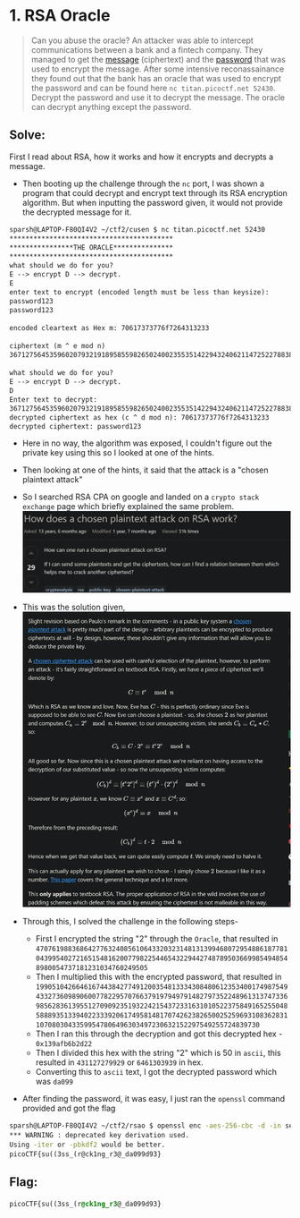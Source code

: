 # 1. RSA Oracle

>Can you abuse the oracle? An attacker was able to intercept communications between a bank and a fintech company. They managed to get the [message](https://artifacts.picoctf.net/c_titan/151/secret.enc) (ciphertext) and the [password](https://artifacts.picoctf.net/c_titan/151/password.enc) that was used to encrypt the message.
>After some intensive reconassainance they found out that the bank has an oracle that was used to encrypt the password and can be found here `nc titan.picoctf.net 52430`. Decrypt the password and use it to decrypt the message. The oracle can decrypt anything except the password.


## Solve: 

First I read about RSA, how it works and how it encrypts and decrypts a message.
- Then booting up the challenge through the `nc` port, I was shown a program that could decrypt and encrypt text through its RSA encryption algorithm. But when inputting the password given, it would not provide the decrypted message for it.
```
sparsh@LAPTOP-F80QI4V2 ~/ctf2/cusen $ nc titan.picoctf.net 52430
*****************************************
****************THE ORACLE***************
*****************************************
what should we do for you?
E --> encrypt D --> decrypt.
E
enter text to encrypt (encoded length must be less than keysize): password123
password123

encoded cleartext as Hex m: 70617373776f7264313233

ciphertext (m ^ e mod n) 3671275645359602079321918958559826502400235535142294324062114725227883806163370270675649450924937463525094676155610801615375868221054370485869798703144128

what should we do for you?
E --> encrypt D --> decrypt.
D
Enter text to decrypt: 3671275645359602079321918958559826502400235535142294324062114725227883806163370270675649450924937463525094676155610801615375868221054370485869798703144128
decrypted ciphertext as hex (c ^ d mod n): 70617373776f7264313233
decrypted ciphertext: password123
```
- Here in no way, the algorithm was exposed, I couldn't figure out the private key using this so I looked at one of the hints.

- Then looking at one of the hints, it said that the attack is a "chosen plaintext attack"

- So I searched RSA CPA on google and landed on a `crypto stack exchange` page which briefly explained the same problem.
![Ref1.png](images/Ref1.png)

- This was the solution given,
![Ref2.png](images/Ref2.png)

- Through this, I solved the challenge in the following steps-
	- First I encrypted the string "2" through the `Oracle`, that resulted in `4707619883686427763240856106433203231481313994680729548861877810439954027216515481620077982254465432294427487895036699854948548980054737181231034760249505`
	- Then I multiplied this with the encrypted password, that resulted in `19905104266461674438427749120035481333430848061235340017498754943327360989060077822957076637919794979148279735224896131374733698562836139551270909235193224215437233163101052237584916525504858889351339402233392061749581481707426238265002525969310836283110708030433599547806496303497230632152297549255724839730`
	- Then I ran this through the decryption and got this decrypted hex - `0x139afb6b2d22`
	- Then I divided this hex with the string "2" which is 50 in `ascii`, this resulted in `431127279929` or `6461303939` in hex.
	- Converting this to `ascii` text, I got the decrypted password which was `da099`
- After finding the password, it was easy, I just ran the `openssl` command provided and got the flag
```zsh
sparsh@LAPTOP-F80QI4V2 ~/ctf2/rsao $ openssl enc -aes-256-cbc -d -in secret.enc -k da099
*** WARNING : deprecated key derivation used.
Using -iter or -pbkdf2 would be better.
picoCTF{su((3ss_(r@ck1ng_r3@_da099d93}
```
## Flag:
```css
picoCTF{su((3ss_(r@ck1ng_r3@_da099d93}
```
